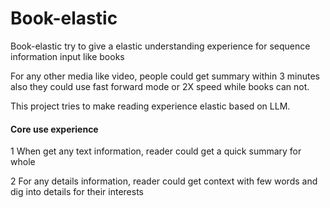 # Book-elastic 

Book-elastic try to give a elastic understanding experience for sequence information input like books

For any other media like video, people could get summary within 3 minutes also they could use fast forward mode or 2X speed while books can not.

This project tries to make reading experience elastic based on LLM.

#### Core use experience 

1 When get any text information, reader could get a quick summary for whole 

2 For any details information, reader could get context with few words and dig into details for their interests


